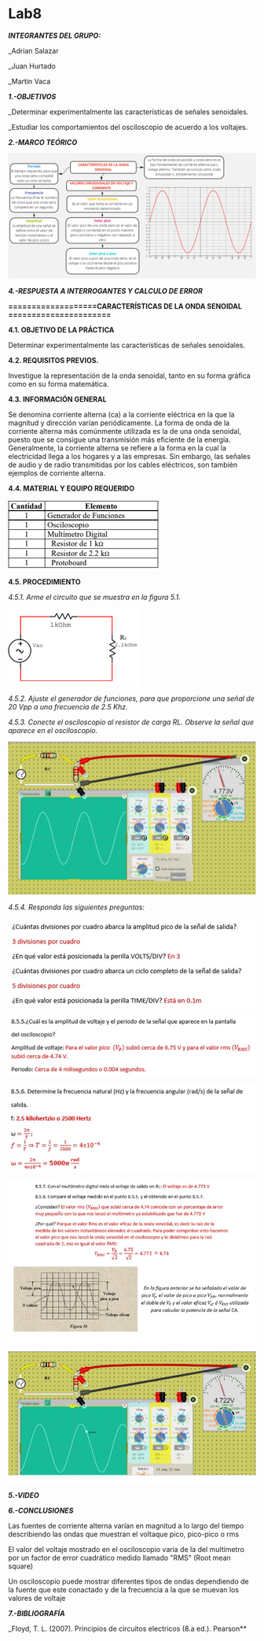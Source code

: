 # Lab8
***INTEGRANTES DEL GRUPO:***

_Adrian Salazar

_Juan Hurtado

_Martin Vaca

***1.-OBJETIVOS***

_Determinar experimentalmente las características de señales senoidales.

_Estudiar los comportamientos del osciloscopio de acuerdo a los voltajes.

***2.-MARCO TEÓRICO***

![](https://github.com/smvaca2/Lab8/blob/43c7ff94ba361608c5d10958862e054dfc9238e6/teo.PNG)

***4.-RESPUESTA A INTERROGANTES Y CALCULO DE ERROR***

**===================CARACTERÍSTICAS DE LA ONDA SENOIDAL ======================**

**4.1. OBJETIVO DE LA PRÁCTICA**

Determinar experimentalmente las características de señales senoidales.

**4.2. REQUISITOS PREVIOS.**

Investigue la representación de la onda senoidal, tanto en su forma gráfica como
en su forma matemática.

**4.3. INFORMACIÓN GENERAL**

Se denomina corriente alterna (ca) a la corriente eléctrica en la que la magnitud y
dirección varían periódicamente. La forma de onda de la corriente alterna más
comúnmente utilizada es la de una onda senoidal, puesto que se consigue una transmisión
más eficiente de la energía.
Generalmente, la corriente alterna se refiere a la forma en la cual la electricidad
llega a los hogares y a las empresas. Sin embargo, las señales de audio y de radio
transmitidas por los cables eléctricos, son también ejemplos de corriente alterna.

**4.4. MATERIAL Y EQUIPO REQUERIDO**

![](https://github.com/smvaca2/Lab8/blob/43c7ff94ba361608c5d10958862e054dfc9238e6/mat.PNG)

**4.5. PROCEDIMIENTO**

*4.5.1. Arme el circuito que se muestra en la figura 5.1.*

![](https://github.com/smvaca2/Lab8/blob/43c7ff94ba361608c5d10958862e054dfc9238e6/circuitp.PNG)

*4.5.2. Ajuste el generador de funciones, para que proporcione una señal de 20 Vpp a
una frecuencia de 2.5 Khz.*

*4.5.3. Conecte el osciloscopio al resistor de carga RL. Observe la señal que aparece en
el osciloscopio.*

![](https://github.com/smvaca2/Lab8/blob/42bea869db5c8e96f102914b87c0b5c9228ad841/WhatsApp%20Image%202022-08-22%20at%209.54.38%20PM.jpeg)

*4.5.4. Responda las siguientes preguntas:*

![](https://github.com/smvaca2/Lab8/blob/42bea869db5c8e96f102914b87c0b5c9228ad841/WhatsApp%20Image%202022-08-22%20at%209.55.25%20PM.jpeg)

![](https://github.com/smvaca2/Lab8/blob/42bea869db5c8e96f102914b87c0b5c9228ad841/WhatsApp%20Image%202022-08-22%20at%209.55.33%20PM.jpeg)

![](https://github.com/smvaca2/Lab8/blob/42bea869db5c8e96f102914b87c0b5c9228ad841/WhatsApp%20Image%202022-08-22%20at%209.55.39%20PM.jpeg)

![](https://github.com/smvaca2/Lab8/blob/42bea869db5c8e96f102914b87c0b5c9228ad841/WhatsApp%20Image%202022-08-22%20at%209.55.45%20PM.jpeg)

![](https://github.com/smvaca2/Lab8/blob/42bea869db5c8e96f102914b87c0b5c9228ad841/WhatsApp%20Image%202022-08-22%20at%209.55.59%20PM.jpeg)

***5.-VIDEO***



***6.-CONCLUSIONES***

Las fuentes de corriente alterna varían en magnitud a lo largo del tiempo describiendo las ondas que muestran el voltaque pico, pico-pico o rms

El valor del voltaje mostrado en el osciloscopio varia de la del multímetro por un factor de error cuadrático medido llamado "RMS" (Root mean square)

Un osciloscopio puede mostrar diferentes tipos de ondas dependiendo de la fuente que este conactado y de la frecuencia a la que se muevan los valores de voltaje

***7.-BIBLIOGRAFÍA***

_Floyd, T. L. (2007). Principios de circuitos electricos (8.a ed.). Pearson**
